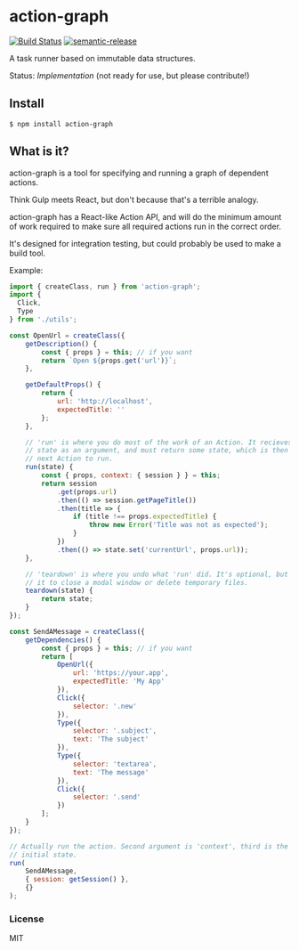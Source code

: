# action-graph

[![Build Status](https://travis-ci.org/phuu/integrator.svg?branch=master)](https://travis-ci.org/phuu/action-graph)
[![semantic-release](https://img.shields.io/badge/%20%20%F0%9F%93%A6%F0%9F%9A%80-semantic--release-e10079.svg)](https://github.com/semantic-release/semantic-release)

A task runner based on immutable data structures.

Status: *Implementation* (not ready for use, but please contribute!)

## Install

```
$ npm install action-graph
```

## What is it?

action-graph is a tool for specifying and running a graph of dependent actions.

Think Gulp meets React, but don't because that's a terrible analogy.

action-graph has a React-like Action API, and will do the minimum amount of work required to make sure all required actions run in the correct order.

It's designed for integration testing, but could probably be used to make a build tool.

Example:

```js
import { createClass, run } from 'action-graph';
import {
  Click,
  Type
} from './utils';

const OpenUrl = createClass({
    getDescription() {
        const { props } = this; // if you want
        return `Open ${props.get('url')}`;
    },

    getDefaultProps() {
        return {
            url: 'http://localhost',
            expectedTitle: ''
        };
    },

    // 'run' is where you do most of the work of an Action. It recieves the current
    // state as an argument, and must return some state, which is then passed to the
    // next Action to run.
    run(state) {
        const { props, context: { session } } = this;
        return session
            .get(props.url)
            .then(() => session.getPageTitle())
            .then(title => {
                if (title !== props.expectedTitle) {
                    throw new Error('Title was not as expected');
                }
            })
            .then(() => state.set('currentUrl', props.url));
    },

    // 'teardown' is where you undo what 'run' did. It's optional, but you might use
    // it to close a modal window or delete temporary files.
    teardown(state) {
        return state;
    }
});

const SendAMessage = createClass({
    getDependencies() {
        const { props } = this; // if you want
        return [
            OpenUrl({
                url: 'https://your.app',
                expectedTitle: 'My App'
            }),
            Click({
                selector: '.new'
            }),
            Type({
                selector: '.subject',
                text: 'The subject'
            }),
            Type({
                selector: 'textarea',
                text: 'The message'
            }),
            Click({
                selector: '.send'
            })
        ];
    }
});

// Actually run the action. Second argument is 'context', third is the
// initial state.
run(
    SendAMessage,
    { session: getSession() },
    {}
);
```

### License

MIT
